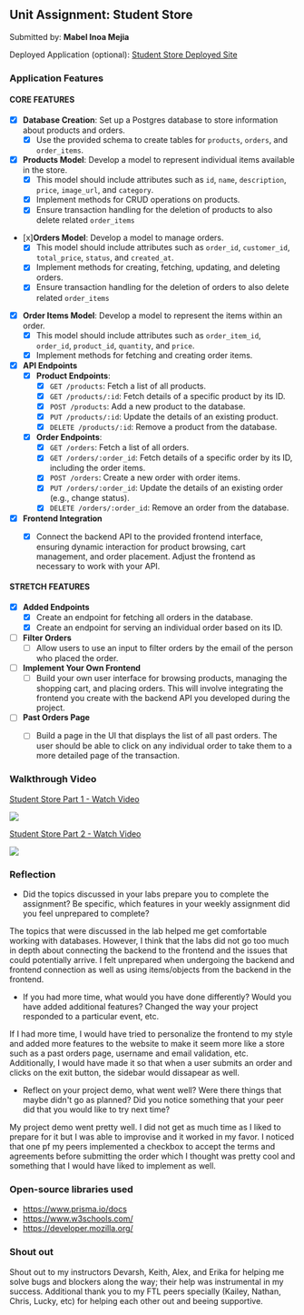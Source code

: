 ## Unit Assignment: Student Store

Submitted by: **Mabel Inoa Mejia**

Deployed Application (optional): [Student Store Deployed Site](ADD_LINK_HERE)

### Application Features

#### CORE FEATURES


- [x] **Database Creation**: Set up a Postgres database to store information about products and orders.
  - [x] Use the provided schema to create tables for `products`, `orders`, and `order_items`.
- [x] **Products Model**: Develop a model to represent individual items available in the store. 
  - [x] This model should include attributes such as `id`, `name`, `description`, `price`, `image_url`, and `category`.
  - [x] Implement methods for CRUD operations on products.
  - [x] Ensure transaction handling for the deletion of products to also delete related `order_items`
- [x]**Orders Model**: Develop a model to manage orders. 
  - [x] This model should include attributes such as `order_id`, `customer_id`, `total_price`, `status`, and `created_at`.
  - [x] Implement methods for creating, fetching, updating, and deleting orders.
  - [x] Ensure transaction handling for the deletion of orders to also delete related `order_items`
- [x] **Order Items Model**: Develop a model to represent the items within an order. 
  - [x] This model should include attributes such as `order_item_id`, `order_id`, `product_id`, `quantity`, and `price`.
  - [x] Implement methods for fetching and creating order items.
- [x] **API Endpoints**
  - [x] **Product Endpoints**:
    - [x] `GET /products`: Fetch a list of all products.
    - [x] `GET /products/:id`: Fetch details of a specific product by its ID.
    - [x] `POST /products`: Add a new product to the database.
    - [x] `PUT /products/:id`: Update the details of an existing product.
    - [x] `DELETE /products/:id`: Remove a product from the database.
  - [x] **Order Endpoints**:
    - [x] `GET /orders`: Fetch a list of all orders.
    - [x] `GET /orders/:order_id`: Fetch details of a specific order by its ID, including the order items.
    - [x] `POST /orders`: Create a new order with order items.
    - [x] `PUT /orders/:order_id`: Update the details of an existing order (e.g., change status).
    - [x] `DELETE /orders/:order_id`: Remove an order from the database.
- [x] **Frontend Integration**
  - [x] Connect the backend API to the provided frontend interface, ensuring dynamic interaction for product browsing, cart management, and order placement. Adjust the frontend as necessary to work with your API.


#### STRETCH FEATURES

- [x] **Added Endpoints**
  - [x] Create an endpoint for fetching all orders in the database.
  - [x] Create an endpoint for serving an individual order based on its ID.
- [ ] **Filter Orders**
  - [ ] Allow users to use an input to filter orders by the email of the person who placed the order.
- [ ] **Implement Your Own Frontend**
  - [ ] Build your own user interface for browsing products, managing the shopping cart, and placing orders. This will involve integrating the frontend you create with the backend API you developed during the project.
- [ ] **Past Orders Page**
  - [ ] Build a page in the UI that displays the list of all past orders. The user should be able to click on any individual order to take them to a more detailed page of the transaction.


### Walkthrough Video


<div>
    <a href="https://www.loom.com/share/0fe382c46dbf498592794a55cfeb74cc">
      <p>Student Store Part 1 - Watch Video</p>
    </a>
    <a href="https://www.loom.com/share/0fe382c46dbf498592794a55cfeb74cc">
      <img style="max-width:300px;" src="https://cdn.loom.com/sessions/thumbnails/0fe382c46dbf498592794a55cfeb74cc-with-play.gif">
    </a>
  </div>

  <div>
    <a href="https://www.loom.com/share/127fa7a3a2d643429b481e9d9e935bb6">
      <p>Student Store Part 2 - Watch Video</p>
    </a>
    <a href="https://www.loom.com/share/127fa7a3a2d643429b481e9d9e935bb6">
      <img style="max-width:300px;" src="https://cdn.loom.com/sessions/thumbnails/127fa7a3a2d643429b481e9d9e935bb6-with-play.gif">
    </a>
  </div>

### Reflection

* Did the topics discussed in your labs prepare you to complete the assignment? Be specific, which features in your weekly assignment did you feel unprepared to complete?

The topics that were discussed in the lab helped me get comfortable working with databases. However, I think that the labs did not go too much in depth about connecting the backend to the frontend and the issues that could potentially arrive. I felt unprepared when undergoing the backend and frontend connection as well as using items/objects from the backend in the frontend. 

* If you had more time, what would you have done differently? Would you have added additional features? Changed the way your project responded to a particular event, etc.
  
If I had more time, I would have tried to personalize the frontend to my style and added more features to the website to make it seem more like a store such as a past orders page, username and email validation, etc. Additionally, I would have made it so that when a user submits an order and clicks on the exit button, the sidebar would dissapear as well.  

* Reflect on your project demo, what went well? Were there things that maybe didn't go as planned? Did you notice something that your peer did that you would like to try next time?

My project demo went pretty well. I did not get as much time as I liked to prepare for it but I was able to improvise and it worked in my favor. I noticed that one pf my peers implemented a checkbox to accept the terms and agreements before submitting the order which I thought was pretty cool and something that I would have liked to implement as well. 

### Open-source libraries used

- https://www.prisma.io/docs
- https://www.w3schools.com/
- https://developer.mozilla.org/

### Shout out

Shout out to my instructors Devarsh, Keith, Alex, and Erika for helping me solve bugs and blockers along the way; their help was instrumental in my success. Additional thank you to my FTL peers specially (Kailey, Nathan, Chris, Lucky, etc) for helping each other out and beeing supportive.